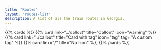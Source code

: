 ```yaml
---
title: "Routes"
layout: "routes-list"
description: A list of all the train routes in Georgia.
---
```

{{% cards %}}
  {{% card link="../callout" title="Callout" icon="warning" %}}
  {{% card link="../callout" title="Card with tag" icon="tag" tag= "A custom tag" %}}
  {{% card link="/" title="No Icon" %}}
{{% /cards %}}